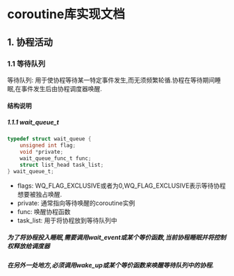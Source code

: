 # coroutine库实现文档

## 1. 协程活动

### 1.1 等待队列

等待队列: 用于使协程等待某一特定事件发生,而无须频繁轮循.协程在等待期间睡眠,在事件发生后由协程调度器唤醒.

#### 结构说明

##### 1.1.1 wait_queue_t

```C
typedef struct wait_queue {
    unsigned int flag;
    void *private; 
    wait_queue_func_t func;
    struct list_head task_list;
} wait_queue_t;

```

+ flags: WQ_FLAG_EXCLUSIVE或者为0,WQ_FLAG_EXCLUSIVE表示等待协程想要被独占唤醒.
+ private: 通常指向等待唤醒的coroutine实例
+ func: 唤醒协程函数
+ task_list: 用于将协程放到等待队列中

##### 为了将协程投入睡眠,需要调用wait_event或某个等价函数,当前协程睡眠并将控制权释放给调度器
##### 在另外一处地方,必须调用wake_up或某个等价函数来唤醒等待队列中的协程.